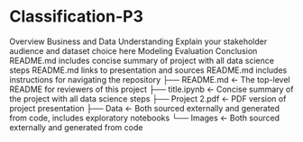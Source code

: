 # Classification-P3
Overview
Business and Data Understanding
Explain your stakeholder audience and dataset choice here
Modeling
Evaluation
Conclusion
README.md includes concise summary of project with all data science steps
README.md links to presentation and sources
README.md includes instructions for navigating the repository
├── README.md                           <- The top-level README for reviewers of this project
├── title.ipynb                         <- Concise summary of the project with all data science steps
├── Project 2.pdf                       <- PDF version of project presentation
├── Data                                <- Both sourced externally and generated from code, includes exploratory notebooks
└── Images                              <- Both sourced externally and generated from code
